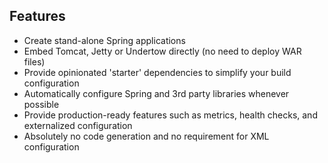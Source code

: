 
## Features

-   Create stand-alone Spring applications
-   Embed Tomcat, Jetty or Undertow directly (no need to deploy WAR files)
-   Provide opinionated 'starter' dependencies to simplify your build configuration
-   Automatically configure Spring and 3rd party libraries whenever possible
-   Provide production-ready features such as metrics, health checks, and externalized configuration
-   Absolutely no code generation and no requirement for XML configuration